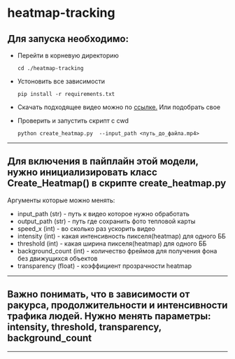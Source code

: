 # heatmap-tracking

## Для запуска необходимо:
- Перейти в корневую директорию   
  
    ```
    cd ./heatmap-tracking
    ```
- Устоновить все зависимости  
  
    ```
    pip install -r requirements.txt
    ```
- Скачать подходящее видео можно по [ссылке.](https://drive.google.com/file/d/1k_as4tLd-8s3BygwvdgV5xeq8S_w49hn/view?usp=sharing) Или подобрать свое

- Проверить и запустить скрипт с cwd  
   
    ```
    python create_heatmap.py  --input_path <путь_до_файла.mp4>
    ```

-----

## Для включения в пайплайн этой модели, нужно инициализировать класс Create_Heatmap() в скрипте create_heatmap.py   
    
Аргументы которые можно менять:  
- input_path (str) - путь к видео которое нужно обработать  
- output_path (str) - путь где сохранить фото тепловой карты  
- speed_x  (int) - во сколько раз ускорить видео  
- intensity  (int) - какая интенсивность пикселя(heatmap) для одного ББ  
- threshold  (int) - какая ширина пикселя(heatmap) для одного ББ  
- background_count (int) - количество фреймов для получения фона без движущихся объектов  
- transparency  (float) - коэффициент прозрачности heatmap  
     
-------  
  
## Важно понимать, что в зависимости от ракурса, продолжительности и интенсивности трафика людей. Нужно менять параметры: intensity, threshold, transparency, background_count  
  
-------


